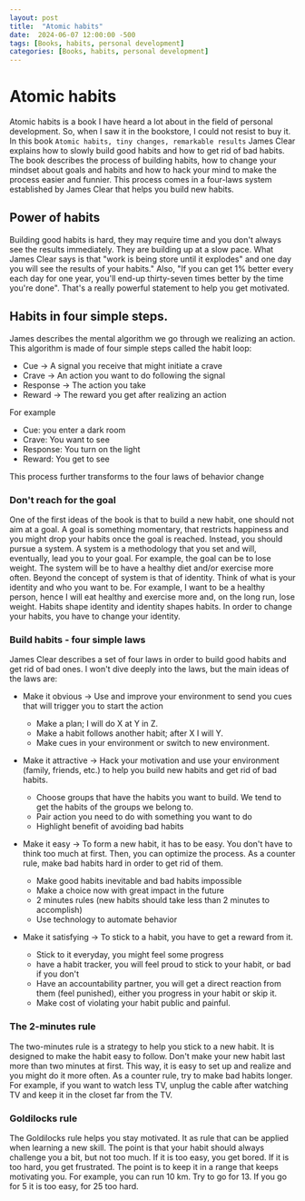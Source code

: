 ```yaml
---
layout: post
title:  "Atomic habits"
date:  2024-06-07 12:00:00 -500
tags: [Books, habits, personal development]
categories: [Books, habits, personal development]
---
```


# Atomic habits
Atomic habits is a book I have heard a lot about in the field of personal development. So, when I saw it in the bookstore, I could not resist to buy it. 
In this book `Atomic habits, tiny changes, remarkable results` James Clear explains how to slowly build good habits and how to get rid of bad habits. 
The book describes the process of building habits, how to change your mindset about goals and habits and how to hack your mind to make the process easier and funnier. This process comes in a four-laws system established by James Clear that helps you build new habits.

## Power of habits
Building good habits is hard, they may require time and you don't always see the results immediately.
They are building up at a slow pace. What James Clear says is that "work is being store until it explodes" and one day you will see the results of your habits."
Also, "If you can get 1% better every each day for one year, you'll end-up thirty-seven times better by the time you're done". That's a really powerful statement to help you get motivated.

## Habits in four simple steps.
James describes the mental algorithm we go through we realizing an action. This algorithm is made of four simple steps called the habit loop:
* Cue -> A signal you receive that might initiate a crave
* Crave -> An action you want to do following the signal
* Response -> The action you take
* Reward -> The reward you get after realizing an action

For example
- Cue: you enter a dark room
- Crave: You want to see
- Response: You turn on the light
- Reward: You get to see

This process further transforms to the four laws of behavior change

### Don't reach for the goal
One of the first ideas of the book is that to build a new habit, one should not aim at a goal. A goal is something momentary, that restricts happiness and you might drop your habits once the goal is reached. Instead, you should pursue a system. A system is a methodology that you set and will, eventually, lead you to your goal. 
For example, the goal can be to lose weight. The system will be to have a healthy diet and/or exercise more often. 
Beyond the concept of system is that of identity. Think of what is your identity and who you want to be. 
For example, I want to be a healthy person, hence I will eat healthy and exercise more and, on the long run, lose weight. 
Habits shape identity and identity shapes habits. In order to change your habits, you have to change your identity.

### Build habits - four simple laws
James Clear describes a set of four laws in order to build good habits and get rid of bad ones.
I won't dive deeply into the laws, but the main ideas of the laws are:
* Make it obvious -> Use and improve your environment to send you cues that will trigger you to start the action
    * Make a plan; I will do X at Y in Z. 
    * Make a habit follows another habit; after X I will Y.
    * Make cues in your environment or switch to new environment.

* Make it attractive -> Hack your motivation and use your environment (family, friends, etc.) to help you build new habits and get rid of bad habits.
    * Choose groups that have the habits you want to build. We tend to get the habits of the groups we belong to.
    * Pair action you need to do with something you want to do
    * Highlight benefit of avoiding bad habits

* Make it easy ->  To form a new habit, it has to be easy. You don't have to think too much at first. Then, you can optimize the process. As a counter rule, make bad habits hard in order to get rid of them. 
    * Make good habits inevitable and bad habits impossible
    * Make a choice now with great impact in the future
    * 2 minutes rules (new habits should take less than 2 minutes to accomplish)
    * Use technology to automate behavior


* Make it satisfying ->  To stick to a habit, you have to get a reward from it. 
    * Stick to it everyday, you might feel some progress
    * have a habit tracker, you will feel proud to stick to your habit, or bad if you don't
    * Have an accountability partner, you will get a direct reaction from them (feel punished), either you progress in your habit or skip it.
    * Make cost of violating your habit public and painful.

### The 2-minutes rule
The two-minutes rule is a strategy to help you stick to a new habit.
It is designed to make the habit easy to follow. Don't make your new habit last more than two minutes at first. This way, it is easy to set up and realize and you might do it more often.
As a counter rule, try to make bad habits longer. For example, if you want to watch less TV, unplug the cable after watching TV and keep it in the closet far from the TV.

### Goldilocks rule
The Goldilocks rule helps you stay motivated. It as rule that can be applied when learning a new skill.
The point is that your habit should always challenge you a bit, but not too much.
If it is too easy, you get bored. If it is too hard, you get frustrated. The point is to keep it in 
a range that keeps motivating you. 
For example, you can run 10 km. Try to go for 13. If you go for 5 it is too easy, for 25 too hard. 
